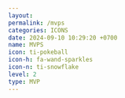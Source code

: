 ```yaml
---
layout: 
permalink: /mvps
categories: ICONS
date: 2024-09-10 10:29:20 +0700
name: MVPS
icon: ti-pokeball
icon-h: fa-wand-sparkles
icon-n: ti-snowflake
level: 2
type: MVP
---
```

